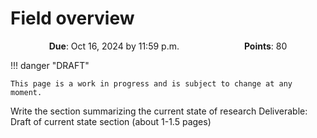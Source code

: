 # Field overview

<p style="text-align: center;">
    <object hspace="50">
        <strong>Due</strong></a>: Oct 16, 2024 by 11:59 p.m.
    </object>
    <object hspace="50">
        <strong>Points</strong></a>: 80
    </object>
</p>

!!! danger "DRAFT"

    This page is a work in progress and is subject to change at any moment.

Write the section summarizing the current state of research
Deliverable: Draft of current state section (about 1-1.5 pages)
